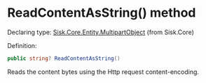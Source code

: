 <!--

Copyrights 2023 Sisk Framework - CypherPotato
Published under MIT license

!!! DO NOT EDIT THIS FILE !!!
This file was generated by a tool in the Sisk package. To edit the information in this documentation,
edit the XML documentation present in the Sisk source code.

-->


# ReadContentAsString() method

Declaring type: [Sisk.Core.Entity.MultipartObject](/read?q=/contents/spec/Sisk.Core.Entity.MultipartObject.md) (from Sisk.Core)


Definition:

```cs
public string? ReadContentAsString()
```

Reads the content bytes using the Http request content-encoding.

